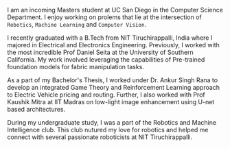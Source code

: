 I am an incoming Masters student at UC San Diego in the Computer Science Department. I enjoy working on prolems that lie at the intersection of `Robotics`, `Machine Learning` and `Computer Vision`.

I recently graduated with a B.Tech from NIT Tiruchirappalli, India where I majored in Electrical and Electronics Engineering. Previously, I worked with the most incredible Prof Daniel Seita at the University of Southern California. My work involved leveraging the capabilities of Pre-trained foundation models for fabric manipulation tasks. 

As a part of my Bachelor's Thesis, I worked under Dr. Ankur Singh Rana to develop an integrated Game Theory and Reinforcement Learning approach to Electric Vehicle pricing and routing. Further, I also worked with Prof Kaushik Mitra at IIT Madras on low-light image enhancement using U-net based architectures. 

During my undergraduate study, I was a part of the Robotics and Machine Intelligence club. This club nutured my love for robotics and helped me connect with several passionate roboticists at NIT Tiruchirappalli. 
<!-- Write your biography here. Tell the world about yourself. Link to your favorite [subreddit](http://reddit.com). You can put a picture in, too. The code is already in, just name your picture `prof_pic.jpg` and put it in the `img/` folder.

Put your address / P.O. box / other info right below your picture. You can also disable any these elements by editing `profile` property of the YAML header of your `_pages/about.md`. Edit `_bibliography/papers.bib` and Jekyll will render your [publications page](/al-folio/publications/) automatically.

Link to your social media connections, too. This theme is set up to use [Font Awesome icons](https://fontawesome.com/) and [Academicons](https://jpswalsh.github.io/academicons/), like the ones below. Add your Facebook, Twitter, LinkedIn, Google Scholar, or just disable all of them. -->
